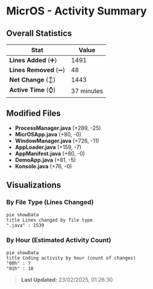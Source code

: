 # MicrOS - Activity Summary 

## Overall Statistics

| Stat                   | Value                                                             |
| ---------------------- | ----------------------------------------------------------------- |
| **Lines Added** (➕)   | 1491                                          |
| **Lines Removed** (➖) | 48                                        |
| **Net Change** (↕)    | 1443                |
| **Active Time** (⌚)   | 37 minutes |


## Modified Files
- **ProcessManager.java** (+289, -25)
- **MicrOSApp.java** (+80, -0)
- **WindowManager.java** (+726, -11)
- **AppLoader.java** (+159, -7)
- **AppManifest.java** (+80, -0)
- **DemoApp.java** (+81, -5)
- **Konsole.java** (+76, -0)

## Visualizations

### By File Type (Lines Changed)

```mermaid
pie showData
title Lines changed by file type
".java" : 1539
```

### By Hour (Estimated Activity Count)

```mermaid
pie showData
title Coding activity by hour (count of changes)
"00h" : 7
"01h" : 18
```


> **Last Updated:** 23/02/2025, 01:26:30